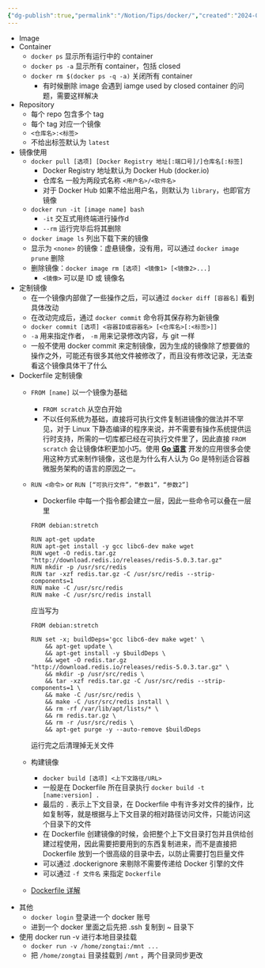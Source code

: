 ```yaml
---
{"dg-publish":true,"permalink":"/Notion/Tips/docker/","created":"2024-01-04T17:38:40.625+08:00"}
---
```


- Image
- Container
    - `docker ps` 显示所有运行中的 container
    - `docker ps -a` 显示所有 container，包括 closed
    - `docker rm $(docker ps -q -a)` 关闭所有 container
        - 有时候删除 image 会遇到 iamge used by closed container 的问题，需要这样解决
- Repository
    - 每个 repo 包含多个 tag
    - 每个 tag 对应一个镜像
    - `<仓库名>:<标签>`
    - 不给出标签默认为 `latest`
- 镜像使用
    - `docker pull [选项] [Docker Registry 地址[:端口号]/]仓库名[:标签]`
        - Docker Registry 地址默认为 Docker Hub (docker.io)
        - 仓库名 一般为两段式名称 `<用户名>/<软件名>`
        - 对于 Docker Hub 如果不给出用户名，则默认为 `library`，也即官方镜像
    - `docker run -it [image name] bash`
        - `-it` 交互式用终端进行操作d
        - `--rm` 运行完毕后将其删除
    - `docker image ls` 列出下载下来的镜像
    - 显示为 `<none>` 的镜像：虚悬镜像，没有用，可以通过 `docker image prune` 删除
    - 删除镜像：`docker image rm [选项] <镜像1> [<镜像2>...]`
        - `<镜像>` 可以是 ID 或 镜像名
- 定制镜像
    - 在一个镜像内部做了一些操作之后，可以通过 `docker diff [容器名]` 看到具体改动
    - 在改动完成后，通过 `docker commit` 命令将其保存称为新镜像
    - `docker commit [选项] <容器ID或容器名> [<仓库名>[:<标签>]]`
    - `-a` 用来指定作者， `-m` 用来记录修改内容，与 git 一样
    - 一般不使用 docker commit 来定制镜像，因为生成的镜像除了想要做的操作之外，可能还有很多其他文件被修改了，而且没有修改记录，无法查看这个镜像具体干了什么
- Dockerfile 定制镜像
    - `FROM [name]` 以一个镜像为基础
        - `FROM scratch` 从空白开始
        - 不以任何系统为基础，直接将可执行文件复制进镜像的做法并不罕见，对于 Linux 下静态编译的程序来说，并不需要有操作系统提供运行时支持，所需的一切库都已经在可执行文件里了，因此直接 `FROM scratch` 会让镜像体积更加小巧。使用 [**Go 语言**](https://golang.google.cn/) 开发的应用很多会使用这种方式来制作镜像，这也是为什么有人认为 Go 是特别适合容器微服务架构的语言的原因之一。
    - `RUN <命令>` or `RUN [“可执行文件”，“参数1”，“参数2”]`
        
        - Dockerfile 中每一个指令都会建立一层，因此一些命令可以叠在一层里
        
        ```Docker
        FROM debian:stretch
        
        RUN apt-get update
        RUN apt-get install -y gcc libc6-dev make wget
        RUN wget -O redis.tar.gz "http://download.redis.io/releases/redis-5.0.3.tar.gz"
        RUN mkdir -p /usr/src/redis
        RUN tar -xzf redis.tar.gz -C /usr/src/redis --strip-components=1
        RUN make -C /usr/src/redis
        RUN make -C /usr/src/redis install
        ```
        
        应当写为
        
        ```Docker
        FROM debian:stretch
        
        RUN set -x; buildDeps='gcc libc6-dev make wget' \
            && apt-get update \
            && apt-get install -y $buildDeps \
            && wget -O redis.tar.gz "http://download.redis.io/releases/redis-5.0.3.tar.gz" \
            && mkdir -p /usr/src/redis \
            && tar -xzf redis.tar.gz -C /usr/src/redis --strip-components=1 \
            && make -C /usr/src/redis \
            && make -C /usr/src/redis install \
            && rm -rf /var/lib/apt/lists/* \
            && rm redis.tar.gz \
            && rm -r /usr/src/redis \
            && apt-get purge -y --auto-remove $buildDeps
        ```
        
        运行完之后清理掉无关文件
        
    - 构建镜像
        - `docker build [选项] <上下文路径/URL>`
        - 一般是在 Dockerfile 所在目录执行 `docker build -t [name:version] .`
        - 最后的 `.` 表示上下文目录，在 Dockerfile 中有许多对文件的操作，比如复制等，就是根据与上下文目录的相对路径访问文件，只能访问这个目录下的文件
        - 在 Dockerfile 创建镜像的时候，会把整个上下文目录打包并且供给创建过程使用，因此需要把要用到的东西复制进来，而不是直接把 Dockerfile 放到一个很高级的目录中去，以防止需要打包巨量文件
        - 可以通过 .dockerignore 来剔除不需要传递给 Docker 引擎的文件
        - 可以通过 `-f 文件名` 来指定 `Dockerfile`
    - [Dockerfile 详解](https://vuepress.mirror.docker-practice.com/image/dockerfile/)
- 其他
    - `docker login` 登录进一个 docker 账号
    - 进到一个 docker 里面之后先把 .ssh 复制到 ~ 目录下
- 使用 docker run -v 进行本地目录挂载
    - `docker run -v /home/zongtai:/mnt ...`
    - 把 `/home/zongtai` 目录挂载到 `/mnt` ，两个目录同步更改